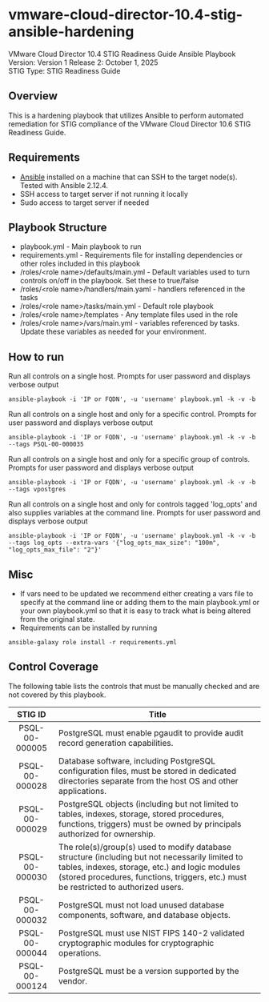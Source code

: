 # vmware-cloud-director-10.4-stig-ansible-hardening
VMware Cloud Director 10.4 STIG Readiness Guide Ansible Playbook  
Version: Version 1 Release 2: October 1, 2025    
STIG Type: STIG Readiness Guide  

## Overview
This is a hardening playbook that utilizes Ansible to perform automated remediation for STIG compliance of the VMware Cloud Director 10.6 STIG Readiness Guide.  

## Requirements
- [Ansible](https://docs.ansible.com/ansible/latest/installation_guide/index.html) installed on a machine that can SSH to the target node(s).  Tested with Ansible 2.12.4.
- SSH access to target server if not running it locally
- Sudo access to target server if needed

## Playbook Structure

- playbook.yml - Main playbook to run
- requirements.yml - Requirements file for installing dependencies or other roles included in this playbook
- /roles/\<role name>/defaults/main.yml - Default variables used to turn controls on/off in the playbook.  Set these to true/false
- /roles/\<role name>/handlers/main.yaml - handlers referenced in the tasks
- /roles/\<role name>/tasks/main.yml - Default role playbook
- /roles/\<role name>/templates - Any template files used in the role
- /roles/\<role name>/vars/main.yml - variables referenced by tasks.  Update these variables as needed for your environment.

## How to run

Run all controls on a single host. Prompts for user password and displays verbose output  
```
ansible-playbook -i 'IP or FQDN', -u 'username' playbook.yml -k -v -b
```
Run all controls on a single host and only for a specific control. Prompts for user password and displays verbose output  
```
ansible-playbook -i 'IP or FQDN', -u 'username' playbook.yml -k -v -b --tags PSQL-00-000035  
```
Run all controls on a single host and only for a specific group of controls. Prompts for user password and displays verbose output  
```
ansible-playbook -i 'IP or FQDN', -u 'username' playbook.yml -k -v -b --tags vpostgres  
```
Run all controls on a single host and only for controls tagged 'log_opts' and also supplies variables at the command line. Prompts for user password and displays verbose output
```
ansible-playbook -i 'IP or FQDN', -u 'username' playbook.yml -k -v -b --tags log_opts --extra-vars '{"log_opts_max_size": "100m", "log_opts_max_file": "2"}'
```

## Misc
- If vars need to be updated we recommend either creating a vars file to specify at the command line or adding them to the main playbook.yml or your own playbook.yml so that it is easy to track what is being altered from the original state.  
- Requirements can be installed by running
```
ansible-galaxy role install -r requirements.yml
```

## Control Coverage
The following table lists the controls that must be manually checked and are not covered by this playbook.

|  STIG ID  |        Title       |
|:---------:|------------------|
| PSQL-00-000005 | PostgreSQL must enable pgaudit to provide audit record generation capabilities. | 
| PSQL-00-000028 | Database software, including PostgreSQL configuration files, must be stored in dedicated directories separate from the host OS and other applications. | 
| PSQL-00-000029 | PostgreSQL objects (including but not limited to tables, indexes, storage, stored procedures, functions, triggers) must be owned by principals authorized for ownership. | 
| PSQL-00-000030 | The role(s)/group(s) used to modify database structure (including but not necessarily limited to tables, indexes, storage, etc.) and logic modules (stored procedures, functions, triggers, etc.) must be restricted to authorized users. | 
| PSQL-00-000032 | PostgreSQL must not load unused database components, software, and database objects. | 
| PSQL-00-000044 | PostgreSQL must use NIST FIPS 140-2 validated cryptographic modules for cryptographic operations. | 
| PSQL-00-000124 | PostgreSQL must be a version supported by the vendor. | 
